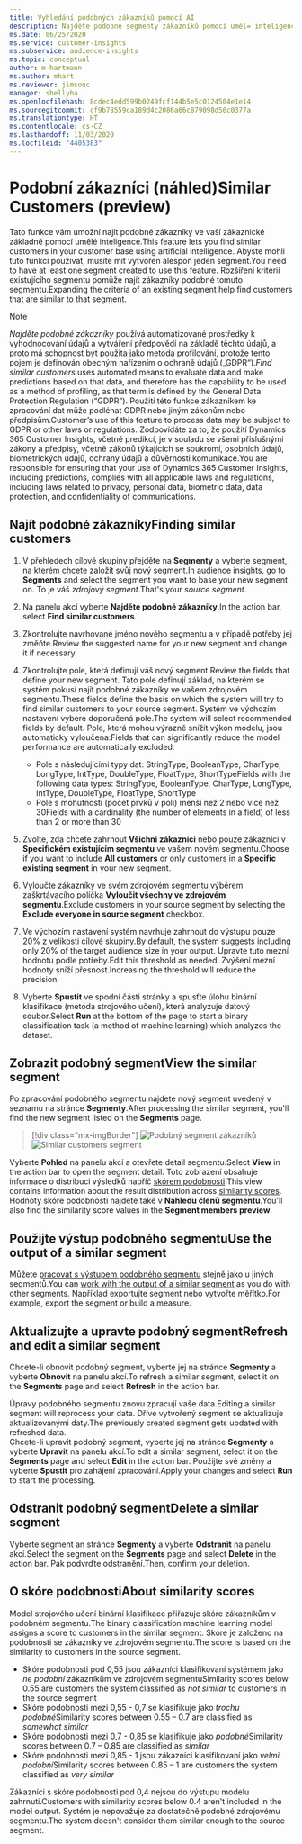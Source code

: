 ```yaml
---
title: Vyhledání podobných zákazníků pomocí AI
description: Najděte podobné segmenty zákazníků pomocí uměl= inteligence.
ms.date: 06/25/2020
ms.service: customer-insights
ms.subservice: audience-insights
ms.topic: conceptual
author: m-hartmann
ms.author: mhart
ms.reviewer: jimsonc
manager: shellyha
ms.openlocfilehash: 8cdec4edd599b0249fcf144b5e5c0124504e1e14
ms.sourcegitcommit: cf9b78559ca189d4c2086a66c879098d56c0377a
ms.translationtype: HT
ms.contentlocale: cs-CZ
ms.lasthandoff: 11/03/2020
ms.locfileid: "4405383"
---
```

# <a name="similar-customers-preview"></a><span data-ttu-id="9e403-103">Podobní zákazníci (náhled)</span><span class="sxs-lookup"><span data-stu-id="9e403-103">Similar Customers (preview)</span></span>

<span data-ttu-id="9e403-104">Tato funkce vám umožní najít podobné zákazníky ve vaší zákaznické základně pomocí umělé inteligence.</span><span class="sxs-lookup"><span data-stu-id="9e403-104">This feature lets you find similar customers in your customer base using artificial intelligence.</span></span> <span data-ttu-id="9e403-105">Abyste mohli tuto funkci používat, musíte mít vytvořen alespoň jeden segment.</span><span class="sxs-lookup"><span data-stu-id="9e403-105">You need to have at least one segment created to use this feature.</span></span> <span data-ttu-id="9e403-106">Rozšíření kritérií existujícího segmentu pomůže najít zákazníky podobné tomuto segmentu.</span><span class="sxs-lookup"><span data-stu-id="9e403-106">Expanding the criteria of an existing segment help find customers that are similar to that segment.</span></span>

> [!NOTE]
> <span data-ttu-id="9e403-107">*Najděte podobné zákazníky* používá automatizované prostředky k vyhodnocování údajů a vytváření předpovědí na základě těchto údajů, a proto má schopnost být použita jako metoda profilování, protože tento pojem je definován obecným nařízením o ochraně údajů („GDPR“).</span><span class="sxs-lookup"><span data-stu-id="9e403-107">*Find similar customers* uses automated means to evaluate data and make predictions based on that data, and therefore has the capability to be used as a method of profiling, as that term is defined by the General Data Protection Regulation (“GDPR”).</span></span> <span data-ttu-id="9e403-108">Použití této funkce zákazníkem ke zpracování dat může podléhat GDPR nebo jiným zákonům nebo předpisům.</span><span class="sxs-lookup"><span data-stu-id="9e403-108">Customer’s use of this feature to process data may be subject to GDPR or other laws or regulations.</span></span> <span data-ttu-id="9e403-109">Zodpovídáte za to, že použití Dynamics 365 Customer Insights, včetně predikcí, je v souladu se všemi příslušnými zákony a předpisy, včetně zákonů týkajících se soukromí, osobních údajů, biometrických údajů, ochrany údajů a důvěrnosti komunikace.</span><span class="sxs-lookup"><span data-stu-id="9e403-109">You are responsible for ensuring that your use of Dynamics 365 Customer Insights, including predictions, complies with all applicable laws and regulations, including laws related to privacy, personal data, biometric data, data protection, and confidentiality of communications.</span></span>

## <a name="finding-similar-customers"></a><span data-ttu-id="9e403-110">Najít podobné zákazníky</span><span class="sxs-lookup"><span data-stu-id="9e403-110">Finding similar customers</span></span>

1. <span data-ttu-id="9e403-111">V přehledech cílové skupiny přejděte na **Segmenty** a vyberte segment, na kterém chcete založit svůj nový segment.</span><span class="sxs-lookup"><span data-stu-id="9e403-111">In audience insights, go to **Segments** and select the segment you want to base your new segment on.</span></span> <span data-ttu-id="9e403-112">To je váš *zdrojový segment*.</span><span class="sxs-lookup"><span data-stu-id="9e403-112">That's your *source segment*.</span></span>

1. <span data-ttu-id="9e403-113">Na panelu akcí vyberte **Najděte podobné zákazníky**.</span><span class="sxs-lookup"><span data-stu-id="9e403-113">In the action bar, select **Find similar customers**.</span></span>

1. <span data-ttu-id="9e403-114">Zkontrolujte navrhované jméno nového segmentu a v případě potřeby jej změňte.</span><span class="sxs-lookup"><span data-stu-id="9e403-114">Review the suggested name for your new segment and change it if necessary.</span></span>

1. <span data-ttu-id="9e403-115">Zkontrolujte pole, která definují váš nový segment.</span><span class="sxs-lookup"><span data-stu-id="9e403-115">Review the fields that define your new segment.</span></span> <span data-ttu-id="9e403-116">Tato pole definují základ, na kterém se systém pokusí najít podobné zákazníky ve vašem zdrojovém segmentu.</span><span class="sxs-lookup"><span data-stu-id="9e403-116">These fields define the basis on which the system will try to find similar customers to your source segment.</span></span> <span data-ttu-id="9e403-117">Systém ve výchozím nastavení vybere doporučená pole.</span><span class="sxs-lookup"><span data-stu-id="9e403-117">The system will select recommended fields by default.</span></span>
  <span data-ttu-id="9e403-118">Pole, která mohou výrazně snížit výkon modelu, jsou automaticky vyloučena:</span><span class="sxs-lookup"><span data-stu-id="9e403-118">Fields that can significantly reduce the model performance are automatically excluded:</span></span>
  
   - <span data-ttu-id="9e403-119">Pole s následujícími typy dat: StringType, BooleanType, CharType, LongType, IntType, DoubleType, FloatType, ShortType</span><span class="sxs-lookup"><span data-stu-id="9e403-119">Fields with the following data types: StringType, BooleanType, CharType, LongType, IntType, DoubleType, FloatType, ShortType</span></span>
   - <span data-ttu-id="9e403-120">Pole s mohutností (počet prvků v poli) menší než 2 nebo více než 30</span><span class="sxs-lookup"><span data-stu-id="9e403-120">Fields with a cardinality (the number of elements in a field) of less than 2 or more than 30</span></span>

1. <span data-ttu-id="9e403-121">Zvolte, zda chcete zahrnout **Všichni zákazníci** nebo pouze zákazníci v **Specifickém existujícím segmentu** ve vašem novém segmentu.</span><span class="sxs-lookup"><span data-stu-id="9e403-121">Choose if you want to include **All customers** or only customers in a **Specific existing segment** in your new segment.</span></span>

1. <span data-ttu-id="9e403-122">Vyloučte zákazníky ve svém zdrojovém segmentu výběrem zaškrtávacího políčka **Vyloučit všechny ve zdrojovém segmentu**.</span><span class="sxs-lookup"><span data-stu-id="9e403-122">Exclude customers in your source segment by selecting the **Exclude everyone in source segment** checkbox.</span></span>

1. <span data-ttu-id="9e403-123">Ve výchozím nastavení systém navrhuje zahrnout do výstupu pouze 20% z velikosti cílové skupiny.</span><span class="sxs-lookup"><span data-stu-id="9e403-123">By default, the system suggests including only 20% of the target audience size in your output.</span></span> <span data-ttu-id="9e403-124">Upravte tuto mezní hodnotu podle potřeby.</span><span class="sxs-lookup"><span data-stu-id="9e403-124">Edit this threshold as needed.</span></span> <span data-ttu-id="9e403-125">Zvýšení mezní hodnoty sníží přesnost.</span><span class="sxs-lookup"><span data-stu-id="9e403-125">Increasing the threshold will reduce the precision.</span></span>

1. <span data-ttu-id="9e403-126">Vyberte **Spustit** ve spodní části stránky a spusťte úlohu binární klasifikace (metoda strojového učení), která analyzuje datový soubor.</span><span class="sxs-lookup"><span data-stu-id="9e403-126">Select **Run** at the bottom of the page to start a binary classification task (a method of machine learning) which analyzes the dataset.</span></span>

## <a name="view-the-similar-segment"></a><span data-ttu-id="9e403-127">Zobrazit podobný segment</span><span class="sxs-lookup"><span data-stu-id="9e403-127">View the similar segment</span></span>

<span data-ttu-id="9e403-128">Po zpracování podobného segmentu najdete nový segment uvedený v seznamu na stránce **Segmenty**.</span><span class="sxs-lookup"><span data-stu-id="9e403-128">After processing the similar segment, you'll find the new segment listed on the **Segments** page.</span></span>

> [!div class="mx-imgBorder"]
> <span data-ttu-id="9e403-129">![Podobný segment zákazníků](media/expanded-segment.png "Podobný segment zákazníků")</span><span class="sxs-lookup"><span data-stu-id="9e403-129">![Similar customers segment](media/expanded-segment.png "Similar customers segment")</span></span>

<span data-ttu-id="9e403-130">Vyberte **Pohled** na panelu akcí a otevřete detail segmentu.</span><span class="sxs-lookup"><span data-stu-id="9e403-130">Select **View** in the action bar to open the segment detail.</span></span> <span data-ttu-id="9e403-131">Toto zobrazení obsahuje informace o distribuci výsledků napříč [skórem podobnosti](#about-similarity-scores).</span><span class="sxs-lookup"><span data-stu-id="9e403-131">This view contains information about the result distribution across [similarity scores](#about-similarity-scores).</span></span> <span data-ttu-id="9e403-132">Hodnoty skóre podobnosti najdete také v **Náhledu členů segmentu**.</span><span class="sxs-lookup"><span data-stu-id="9e403-132">You'll also find the similarity score values in the **Segment members preview**.</span></span>

## <a name="use-the-output-of-a-similar-segment"></a><span data-ttu-id="9e403-133">Použijte výstup podobného segmentu</span><span class="sxs-lookup"><span data-stu-id="9e403-133">Use the output of a similar segment</span></span>

<span data-ttu-id="9e403-134">Můžete [pracovat s výstupem podobného segmentu](segments.md) stejně jako u jiných segmentů.</span><span class="sxs-lookup"><span data-stu-id="9e403-134">You can [work with the output of a similar segment](segments.md) as you do with other segments.</span></span> <span data-ttu-id="9e403-135">Například exportujte segment nebo vytvořte měřítko.</span><span class="sxs-lookup"><span data-stu-id="9e403-135">For example, export the segment or build a measure.</span></span>

## <a name="refresh-and-edit-a-similar-segment"></a><span data-ttu-id="9e403-136">Aktualizujte a upravte podobný segment</span><span class="sxs-lookup"><span data-stu-id="9e403-136">Refresh and edit a similar segment</span></span>

<span data-ttu-id="9e403-137">Chcete-li obnovit podobný segment, vyberte jej na stránce **Segmenty** a vyberte **Obnovit** na panelu akcí.</span><span class="sxs-lookup"><span data-stu-id="9e403-137">To refresh a similar segment, select it on the **Segments** page and select **Refresh** in the action bar.</span></span>

<span data-ttu-id="9e403-138">Úpravy podobného segmentu znovu zpracují vaše data.</span><span class="sxs-lookup"><span data-stu-id="9e403-138">Editing a similar segment will reprocess your data.</span></span> <span data-ttu-id="9e403-139">Dříve vytvořený segment se aktualizuje aktualizovanými daty.</span><span class="sxs-lookup"><span data-stu-id="9e403-139">The previously created segment gets updated with refreshed data.</span></span>    
<span data-ttu-id="9e403-140">Chcete-li upravit podobný segment, vyberte jej na stránce **Segmenty** a vyberte **Upravit** na panelu akcí.</span><span class="sxs-lookup"><span data-stu-id="9e403-140">To edit a similar segment, select it on the **Segments** page and select **Edit** in the action bar.</span></span> <span data-ttu-id="9e403-141">Použijte své změny a vyberte **Spustit** pro zahájení zpracování.</span><span class="sxs-lookup"><span data-stu-id="9e403-141">Apply your changes and select **Run** to start the processing.</span></span>

## <a name="delete-a-similar-segment"></a><span data-ttu-id="9e403-142">Odstranit podobný segment</span><span class="sxs-lookup"><span data-stu-id="9e403-142">Delete a similar segment</span></span>

<span data-ttu-id="9e403-143">Vyberte segment an stránce **Segmenty** a vyberte **Odstranit** na panelu akcí.</span><span class="sxs-lookup"><span data-stu-id="9e403-143">Select the segment on the **Segments** page and select **Delete** in the action bar.</span></span> <span data-ttu-id="9e403-144">Pak podvrďte odstranění.</span><span class="sxs-lookup"><span data-stu-id="9e403-144">Then, confirm your deletion.</span></span>

## <a name="about-similarity-scores"></a><span data-ttu-id="9e403-145">O skóre podobnosti</span><span class="sxs-lookup"><span data-stu-id="9e403-145">About similarity scores</span></span>

<span data-ttu-id="9e403-146">Model strojového učení binární klasifikace přiřazuje skóre zákazníkům v podobném segmentu.</span><span class="sxs-lookup"><span data-stu-id="9e403-146">The binary classification machine learning model assigns a score to customers in the similar segment.</span></span> <span data-ttu-id="9e403-147">Skóre je založeno na podobnosti se zákazníky ve zdrojovém segmentu.</span><span class="sxs-lookup"><span data-stu-id="9e403-147">The score is based on the similarity to customers in the source segment.</span></span>

- <span data-ttu-id="9e403-148">Skóre podobnosti pod 0,55 jsou zákazníci klasifikovaní systémem jako *ne podobní* zákazníkům ve zdrojovém segmentu</span><span class="sxs-lookup"><span data-stu-id="9e403-148">Similarity scores below 0.55 are customers the system classified as *not similar* to customers in the source segment</span></span>
- <span data-ttu-id="9e403-149">Skóre podobnosti mezi 0,55 - 0,7 se klasifikuje jako *trochu podobné*</span><span class="sxs-lookup"><span data-stu-id="9e403-149">Similarity scores between 0.55 – 0.7 are classified as *somewhat similar*</span></span>
- <span data-ttu-id="9e403-150">Skóre podobnosti mezi 0,7 - 0,85 se klasifikuje jako *podobné*</span><span class="sxs-lookup"><span data-stu-id="9e403-150">Similarity scores between 0.7 – 0.85 are classified as *similar*</span></span>
- <span data-ttu-id="9e403-151">Skóre podobnosti mezi 0,85 - 1 jsou zákazníci klasifikovaní jako *velmi podobní*</span><span class="sxs-lookup"><span data-stu-id="9e403-151">Similarity scores between 0.85 – 1 are customers the system classified as *very similar*</span></span>

<span data-ttu-id="9e403-152">Zákazníci s skóre podobnosti pod 0,4 nejsou do výstupu modelu zahrnuti.</span><span class="sxs-lookup"><span data-stu-id="9e403-152">Customers with similarity scores below 0.4 aren't included in the model output.</span></span> <span data-ttu-id="9e403-153">Systém je nepovažuje za dostatečně podobné zdrojovému segmentu.</span><span class="sxs-lookup"><span data-stu-id="9e403-153">The system doesn't consider them similar enough to the source segment.</span></span>
